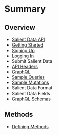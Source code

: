 # Summary

## Overview

* [Salient Data API](README.md)
* [Getting Started](getting-started.md)
* [Signing Up](signing-up.md)
* [Logging In](loggin-in.md)
* Submit Salient Data
* [API Headers](api-headers.md)
* [GraphQL](graphql.md)
* [Sample Queries](sample-queries.md)
* [Sample Mutations](sample-mutations.md)
* Salient Data Format
* Salient Data Fields
* [GraphQL Schemas](graphql-schemas.md)

## Methods

* [Defining Methods](methods.md)



